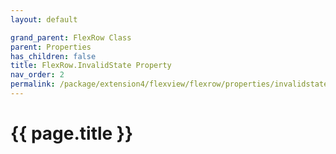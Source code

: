 ```yaml
---
layout: default

grand_parent: FlexRow Class
parent: Properties
has_children: false
title: FlexRow.InvalidState Property
nav_order: 2
permalink: /package/extension4/flexview/flexrow/properties/invalidstate
---
```

# {{ page.title }}